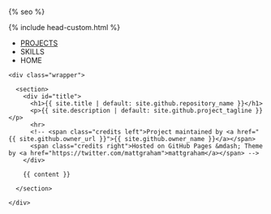 <!doctype html>
<html lang="{{ site.lang | default: "en-US" }}">
  <head>
    <meta charset="utf-8">
    <meta http-equiv="X-UA-Compatible" content="IE=edge">

{% seo %}

<link rel="stylesheet" href="{{ '/assets/css/jekyll-timeline.css?v=' | append: site.github.build_revision | relative_url }}">
<link rel="stylesheet" href="{{ '/assets/css/style.css?v=' | append: site.github.build_revision | relative_url }}">
<link rel="stylesheet" href="{{ '/assets/css/custom.css' }}">
<script src="https://code.jquery.com/jquery-1.12.4.min.js" integrity="sha256-ZosEbRLbNQzLpnKIkEdrPv7lOy9C27hHQ+Xp8a4MxAQ=" crossorigin="anonymous"></script>
<script src="{{ '/assets/js/respond.js' | relative_url }}"></script>
<!--[if lt IE 9]>
      <script src="//html5shiv.googlecode.com/svn/trunk/html5.js"></script>
    <![endif]-->
<!--[if lt IE 8]>
    <link rel="stylesheet" href="{{ '/assets/css/ie.css' | relative_url }}">
    <![endif]-->
<meta name="viewport" content="width=device-width, initial-scale=1, user-scalable=no">
{% include head-custom.html %}

  </head>
  <body>
      <div id="header">
        <nav>
          <ul>
              <li class="title"><a href="/projects">PROJECTS</a></li>
              <li class="title">SKILLS</li>
              <li class="title">HOME</li>
          </ul>
        </nav>
      </div><!-- end header -->

    <div class="wrapper">

      <section>
        <div id="title">
          <h1>{{ site.title | default: site.github.repository_name }}</h1>
          <p>{{ site.description | default: site.github.project_tagline }}</p>
          <hr>
          <!-- <span class="credits left">Project maintained by <a href="{{ site.github.owner_url }}">{{ site.github.owner_name }}</a></span>
          <span class="credits right">Hosted on GitHub Pages &mdash; Theme by <a href="https://twitter.com/mattgraham">mattgraham</a></span> -->
        </div>

        {{ content }}

      </section>

    </div>

  </body>
</html>

